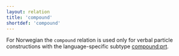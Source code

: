 ```yaml
---
layout: relation
title: 'compound'
shortdef: 'compound'
---
```


For Norwegian the `compound` relation is used only for verbal particle constructions with the language-specific subtype [compound:prt](compound-prt).
<!-- Interlanguage links updated Út zář 29 18:41:13 CEST 2020 -->
